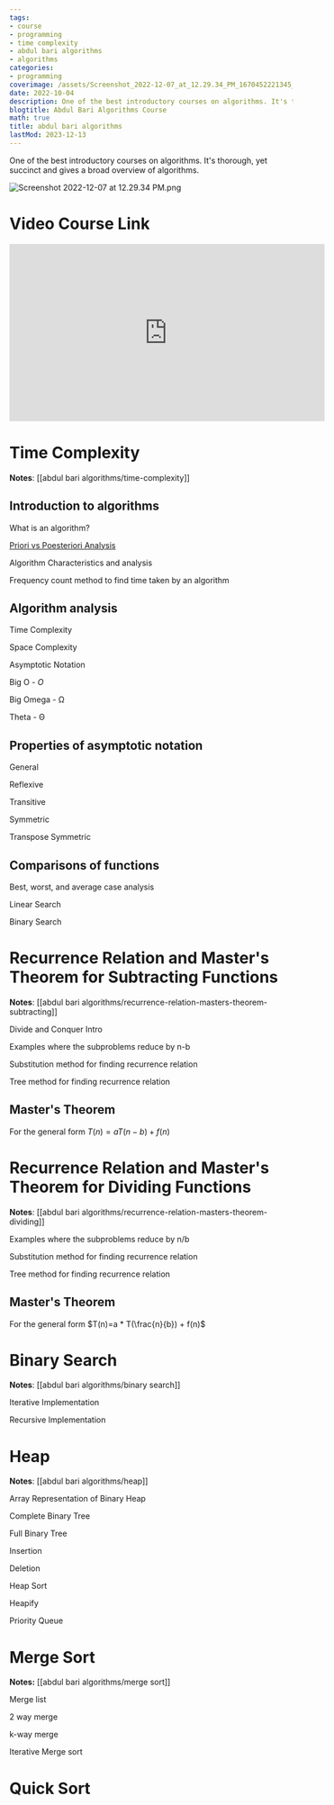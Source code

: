 ```yaml
---
tags:
- course
- programming
- time complexity
- abdul bari algorithms
- algorithms
categories:
- programming
coverimage: /assets/Screenshot_2022-12-07_at_12.29.34_PM_1670452221345_0.png
date: 2022-10-04
description: One of the best introductory courses on algorithms. It's thorough, yet succinct and gives a broad overview of algorithms.
blogtitle: Abdul Bari Algorithms Course
math: true
title: abdul bari algorithms
lastMod: 2023-12-13
---
```

One of the best introductory courses on algorithms. It's thorough, yet succinct and gives a broad overview of algorithms.

![Screenshot 2022-12-07 at 12.29.34 PM.png](/assets/Screenshot_2022-12-07_at_12.29.34_PM_1670452221345_0.png)

# Video Course Link


<iframe width="560" height="315" src="https://www.youtube.com/embed/0IAPZzGSbME" title="YouTube video player" frameborder="0" allow="accelerometer; autoplay; clipboard-write; encrypted-media; gyroscope; picture-in-picture" allowfullscreen></iframe>

# Time Complexity


**Notes**: [[abdul bari algorithms/time-complexity]]

## Introduction to algorithms


What is an algorithm?

[Priori vs Poesteriori Analysis]([[posteriori-vs-a-priori-analysis-of-algorithms]])

Algorithm Characteristics and analysis

Frequency count method to find time taken by an algorithm

## Algorithm analysis


Time Complexity

Space Complexity

Asymptotic Notation

Big O - $O$

Big Omega - Ω

Theta - Θ

## Properties of asymptotic notation


General

Reflexive

Transitive

Symmetric

Transpose Symmetric

## Comparisons of functions


Best, worst, and average case analysis

Linear Search

Binary Search

# Recurrence Relation and Master's Theorem for Subtracting Functions


**Notes**: [[abdul bari algorithms/recurrence-relation-masters-theorem-subtracting]]

Divide and Conquer Intro

Examples where the subproblems reduce by n-b

Substitution method for finding recurrence relation

Tree method for finding recurrence relation

## Master's Theorem


For the general form $T(n)=aT(n-b)+f(n)$


# Recurrence Relation and Master's Theorem for Dividing Functions


**Notes**: [[abdul bari algorithms/recurrence-relation-masters-theorem-dividing]]

Examples where the subproblems reduce by n/b

Substitution method for finding recurrence relation

Tree method for finding recurrence relation

## Master's Theorem


For the general form $T(n)=a * T(\frac{n}{b}) + f(n)$


# Binary Search


**Notes**: [[abdul bari algorithms/binary search]]

Iterative Implementation

Recursive Implementation

# Heap


**Notes**: [[abdul bari algorithms/heap]]

Array Representation of Binary Heap

Complete Binary Tree

Full Binary Tree

Insertion

Deletion

Heap Sort

Heapify

Priority Queue

# Merge Sort


**Notes:** [[abdul bari algorithms/merge sort]]

Merge list

2 way merge

k-way merge

Iterative Merge sort

# Quick Sort

